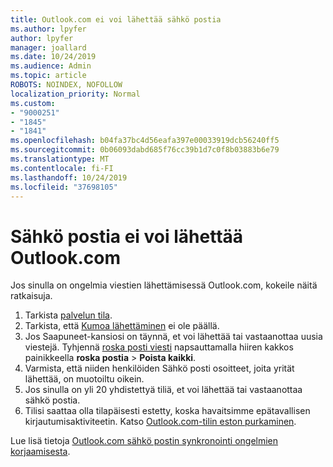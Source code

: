 ```yaml
---
title: Outlook.com ei voi lähettää sähkö postia
ms.author: lpyfer
author: lpyfer
manager: joallard
ms.date: 10/24/2019
ms.audience: Admin
ms.topic: article
ROBOTS: NOINDEX, NOFOLLOW
localization_priority: Normal
ms.custom:
- "9000251"
- "1845"
- "1841"
ms.openlocfilehash: b04fa37bc4d56eafa397e00033919dcb56240ff5
ms.sourcegitcommit: 0b06093dabd685f76cc39b1d7c0f8b03883b6e79
ms.translationtype: MT
ms.contentlocale: fi-FI
ms.lasthandoff: 10/24/2019
ms.locfileid: "37698105"
---
```

# <a name="unable-to-send-email-in-outlookcom"></a>Sähkö postia ei voi lähettää Outlook.com

Jos sinulla on ongelmia viestien lähettämisessä Outlook.com, kokeile näitä ratkaisuja.

1. Tarkista [palvelun tila](https://go.microsoft.com/fwlink/p/?linkid=837482). 
2. Tarkista, että [Kumoa lähettäminen](https://outlook.live.com/mail/options/mail/messageContent/undoSend) ei ole päällä.
3. Jos Saapuneet-kansiosi on täynnä, et voi lähettää tai vastaanottaa uusia viestejä. Tyhjennä [roska posti viesti](https://outlook.live.com/mail/junkemail) napsauttamalla hiiren kakkos painikkeella **roska postia** > **Poista kaikki**.
4. Varmista, että niiden henkilöiden Sähkö posti osoitteet, joita yrität lähettää, on muotoiltu oikein.
5. Jos sinulla on yli 20 yhdistettyä tiliä, et voi lähettää tai vastaanottaa sähkö postia.
6. Tilisi saattaa olla tilapäisesti estetty, koska havaitsimme epätavallisen kirjautumisaktiviteetin. Katso [Outlook.com-tilin eston purkaminen](https://support.office.com/article/f4ad2701-d166-4d8b-8a6a-9af2a1f8a4c4).

Lue lisä tietoja [Outlook.com sähkö postin synkronointi ongelmien korjaamisesta](https://support.office.com/article/d39e3341-8d79-4bf1-b3c7-ded602233642).